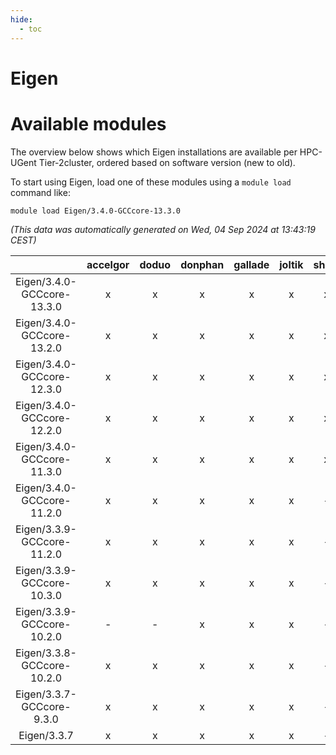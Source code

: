 ```yaml
---
hide:
  - toc
---
```


Eigen
=====

# Available modules


The overview below shows which Eigen installations are available per HPC-UGent Tier-2cluster, ordered based on software version (new to old).

To start using Eigen, load one of these modules using a `module load` command like:

```shell
module load Eigen/3.4.0-GCCcore-13.3.0
```

*(This data was automatically generated on Wed, 04 Sep 2024 at 13:43:19 CEST)*  

| |accelgor|doduo|donphan|gallade|joltik|shinx|skitty|
| :---: | :---: | :---: | :---: | :---: | :---: | :---: | :---: |
|Eigen/3.4.0-GCCcore-13.3.0|x|x|x|x|x|x|x|
|Eigen/3.4.0-GCCcore-13.2.0|x|x|x|x|x|x|x|
|Eigen/3.4.0-GCCcore-12.3.0|x|x|x|x|x|x|x|
|Eigen/3.4.0-GCCcore-12.2.0|x|x|x|x|x|x|x|
|Eigen/3.4.0-GCCcore-11.3.0|x|x|x|x|x|x|x|
|Eigen/3.4.0-GCCcore-11.2.0|x|x|x|x|x|-|x|
|Eigen/3.3.9-GCCcore-11.2.0|x|x|x|x|x|-|x|
|Eigen/3.3.9-GCCcore-10.3.0|x|x|x|x|x|-|x|
|Eigen/3.3.9-GCCcore-10.2.0|-|-|x|x|x|-|x|
|Eigen/3.3.8-GCCcore-10.2.0|x|x|x|x|x|-|x|
|Eigen/3.3.7-GCCcore-9.3.0|x|x|x|x|x|-|x|
|Eigen/3.3.7|x|x|x|x|x|-|x|
